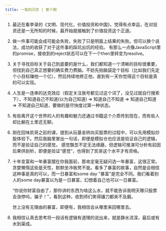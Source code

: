 ```yaml
---
title: 一笔的闪念 | 第十期 
---
```


1. 最近在看李录的《文明、现代化、价值投资和中国》，觉得有点幸运，在对投资还是一无所知的时候，最开始就接触到了价值投资这个正道。

2. 做一件事可能会成可能会失败，失败了只是明面上结果的失败。但可以换个说法，成功的收获了对于这件事的踩坑出坑的经验。
    有那么一点像JavaScript里的promise，接收到的reject状态可以在下一个then里转变为resolve。

3. 关于寻找目标关于自己到底要的是什么，我们都知道一个清晰的目标很重要，但找到自己真正想要的确实费力费脑。不妨先拍脑袋定个目标（比如我们先定个小目标赚他一个亿），然后持续地修正他，直到有一天你觉得这个目标是真的可以实现。

4. 人生是一连串的达克效应（假定关注我号都见过这个词了，没见过就自行搜索下），不知道自己不知道(以为自己知道) => 知道自己不知道 => 知道自己知道 => 不知道自己知道，要做的是尽快度过第一种状态。

5. 有些离开这个世界的人的有趣和魅力还通过书籍这个介质传到现在，而有些人却比躺在土里还无聊。

6. 刚在回味凯哥之前的课，提到从玩基金转向买股票的过程中，可以先用模拟炒股体验下。然后我脑里冒出一句话，即便是模拟仓也应该是验证自己的逻辑，而不是验证自己的感觉。
   感觉飘忽不定无法琢磨，但逻辑可推演可分析有前因后果供剖析，即便是验证“感觉”，也得到了凯哥这个水平才有资格。
   
7. 十年变富和一年暴富摆在你我面前，那肯定毫无疑问选一年暴富，这很正常。贪婪懒惰这些是天性，默默坐冷板凳不是。看多了暴富的故事，自然是会相信这种事是真的可以，而一日暴富和some day "暴富"是完全不同。我们看着别人的some day暴富以为是一日暴富，幻想着自己也可以一日暴富。
   
   “你说你财富自由了，那你讲的东西为啥这么水，就不能告诉我明天哪只股票会涨停吗，骗子！”，看到这种，收割师们笑得镰刀都来不及磨。
   
   世上没有无理由的暴富，即便有，我相信会从哪里来回哪里去。
   
8. 我相信认真去思考将一段话有逻辑有道理的说出来，就是静水流深，最后或有水到渠成。

<CommonFooter-ForIdea></CommonFooter-ForIdea>